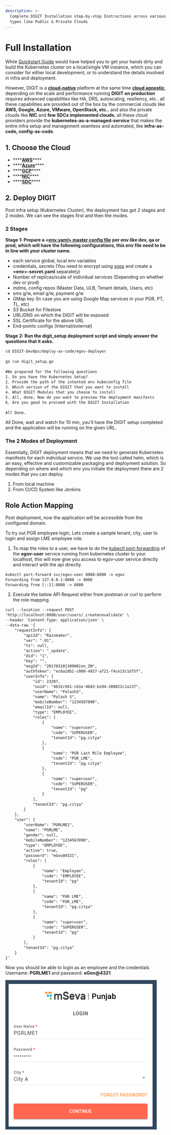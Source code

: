 ```yaml
---
description: >-
  Complete DIGIT Installation step-by-step Instructions across various Infra
  types like Public & Private Clouds
---
```


# Full Installation

While [Quickstart Guide](../quickstart.md) would have helped you to get your hands dirty and build the Kubernetes cluster on a local/single VM instance, which you can consider for either local development, or to understand the details involved in infra and deployment.

 However, DIGIT is a [**cloud-native**](https://www.appdynamics.com/topics/what-is-cloud-native-architecture#~3-challenges) platform at the same time [**cloud agnostic**](https://looker.com/definitions/cloud-agnostic#:~:text=Cloud%2Dagnostic%20platforms%20are%20environments,different%20features%20and%20price%20structures.), depending on the scale and performance running **DIGIT on production** requires advanced capabilities like HA, DRS, autoscaling, resiliency, etc.. all these capabilities are provided out of the box by the commercial clouds like **AWS, Google, Azure, VMware, OpenStack, etc..** and also the private clouds like **NIC** and **few SDCs implemented clouds**, all these cloud providers provide the **kubernetes-as-a-managed-service** that makes the entire infra setup and management seamless and automated, like **infra-as-code, config-as-code**. 

## 1. Choose the Cloud

* \*\*\*\*[**AWS**](on-aws.md)\*\*\*\*
* \*\*\*\*[**Azure**](on-azure.md)\*\*\*\*
* \*\*\*\*[**GCP**](on-gcp.md)\*\*\*\*
* \*\*\*\*[**NIC**](on-nic.md)\*\*\*\*
* \*\*\*\*[**SDC**](on-sdc.md)\*\*\*\*

## 2. Deploy DIGIT

Post infra setup \(Kubernetes Cluster\), the deployment has got 2 stages and 2 modes. We can see the stages first and then the modes.

### 2 Stages

**Stage 1: Prepare a &lt;**[**env.yaml&gt; master config file**](https://github.com/egovernments/DIGIT-DevOps/blob/master/deploy-as-code/helm/environments/dev.yaml) **per env like dev, qa or prod, which will have the following configurations, this env file need to be in line with your cluster name.** 

* each service global, local env variables 
* credentials, secrets \(You need to encrypt using [sops](https://github.com/mozilla/sops#updatekeys-command) and create a **&lt;env&gt;-secret.yaml** separately\)
* Number of replicas/scale of individual services  \(Depending on whether dev or prod\)
* mdms, config repos \(Master Data, ULB, Tenant details, Users, etc\)
* sms g/w, email g/w, payment g/w
* GMap key \(In case you are using Google Map services in your PGR, PT, TL, etc\)
* S3 Bucket for Filestore
* URL/DNS on which the DIGIT will be exposed
* SSL Certificate for the above URL
* End-points configs \(Internal/external\)

**Stage 2: Run the digit\_setup deployment script and simply answer the questions that it asks.**

```text
cd DIGIT-DevOps/deploy-as-code/egov-deployer

go run digit_setup.go

#Be prepared for the following questions
1. Do you have the Kubernetes Setup?
2. Provide the path of the intented env kubeconfig file
3. Which version of the DIGIT that you want to install
4. What DIGIT Modules that you choose to install
5. All, done, Now do you want to preview the deployment manifests 
6. Are you good to proceed with the DIGIT Installation

All Done.
```

All Done, wait and watch for 10 min, you'll have the DIGIT setup completed and the application will be running on the given URL.

### The 2 Modes of Deployment

Essentially, DIGIT deployment means that we need to generate Kubernetes manifests for each individual service. We use the tool called helm, which is an easy, effective and customizable packaging and deployment solution. So depending on where and which env you initiate the deployment there are 2 modes that you can deploy.

1. From local machine
2. From CI/CD System like Jenkins

## Role Action Mapping

Post deployment, now the application will be accessible from the configured domain.

To try out PGR employee login, Lets create a sample tenant, city, user to login and assign LME employee role.

1. To map the roles to a user, we have to do the [kubectl port-forwarding](https://phoenixnap.com/kb/kubectl-port-forward) of the **egov-user** service running from kubernetes cluster to your localhost, this will now give you access to egov-user service directly and interact with the api directly.

```text
kubectl port-forward svc/egov-user 8080:8080 -n egov
Forwarding from 127.0.0.1:8080 -> 8080
Forwarding from [::1]:8080 -> 8080

```

2. Execute the below API Request either from postman or curl to perform the role mapping.

```text
curl --location --request POST 'http://localhost:8080/user/users/_createnovalidate' \
--header 'Content-Type: application/json' \
--data-raw '{
    "requestInfo": {
        "apiId": "Rainmaker",
        "ver": ".01",
        "ts": null,
        "action": "_update",
        "did": "1",
        "key": "",
        "msgId": "20170310130900|en_IN",
        "authToken": "ec6a2db1-c000-4927-af21-f4ce13c1d75f",
        "userInfo": {
            "id": 23287,
            "uuid": "4632c941-cb1e-4b83-b2d4-200022c1a137",
            "userName": "PalashS",
            "name": "Palash S",
            "mobileNumber": "1234567890",
            "emailId": null,
            "type": "EMPLOYEE",
            "roles": [
                {
                    "name": "superuser",
                    "code": "SUPERUSER",
                    "tenantId": "pg.citya"
                },
                {
                    "name": "PGR Last Mile Employee",
                    "code": "PGR_LME",
                    "tenantId": "pg.citya"
                },
                {
                    "name": "superuser",
                    "code": "SUPERUSER",
                    "tenantId": "pg"
                }
            ],
            "tenantId": "pg.citya"
        }
    },
    "user": {
        "userName": "PGRLME1",
        "name": "PGRLME",
        "gender": null,
        "mobileNumber": "1234567890",
        "type": "EMPLOYEE",
        "active": true,
        "password": "eGov@4321",
        "roles": [
            {
                "name": "Employee",
                "code": "EMPLOYEE",
                "tenantId": "pg"
            },
            {
                "name": "PGR LME",
                "code": "PGR_LME",
                "tenantId": "pg.citya"
            },
            {
                "name": "superuser",
                "code": "SUPERUSER",
                "tenantId": "pg"
            }
        ],
        "tenantId": "pg.citya"
    }
}'
```

Now you should be able to login as an employee  and the credentials Username: **PGRLME1** and password: **eGov@4321** 

![](../../.gitbook/assets/image%20%28111%29.png)



### 













